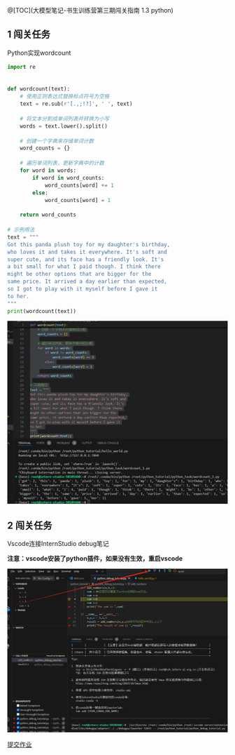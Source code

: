 @[TOC](大模型笔记-书生训练营第三期闯关指南 1.3 python)
## 1 闯关任务	

Python实现wordcount	

```python
import re


def wordcount(text):
    # 使用正则表达式替换标点符号为空格
    text = re.sub(r'[.,;!?]', ' ', text)
    
    # 将文本分割成单词列表并转换为小写
    words = text.lower().split()
    
    # 创建一个字典来存储单词计数
    word_counts = {}
    
    # 遍历单词列表，更新字典中的计数
    for word in words:
        if word in word_counts:
            word_counts[word] += 1
        else:
            word_counts[word] = 1
    
    return word_counts

# 示例用法
text = """
Got this panda plush toy for my daughter's birthday,
who loves it and takes it everywhere. It's soft and
super cute, and its face has a friendly look. It's
a bit small for what I paid though. I think there
might be other options that are bigger for the
same price. It arrived a day earlier than expected,
so I got to play with it myself before I gave it
to her.
"""
print(wordcount(text))

```

![image-20240719172629466](1.3%20python.assets/image-20240719172629466.png)

## 2 闯关任务	

Vscode连接InternStudio debug笔记

**注意：vscode安装了python插件，如果没有生效，重启vscode**

![image-20240719172843402](1.3%20python.assets/image-20240719172843402.png)

[提交作业](https://aicarrier.feishu.cn/share/base/form/shrcnZ4bQ4YmhEtMtnKxZUcf1vd)